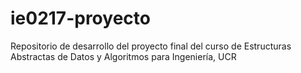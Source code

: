 # ie0217-proyecto
Repositorio de desarrollo del proyecto final del curso de Estructuras Abstractas de Datos y Algoritmos para Ingeniería, UCR
